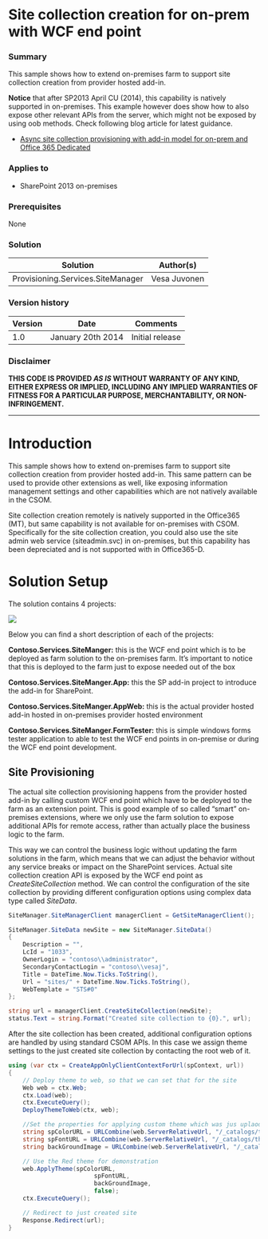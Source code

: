 # Site collection creation for on-prem with WCF end point #

### Summary ###
This sample shows how to extend on-premises farm to support site collection creation from provider hosted add-in.

**Notice** that after SP2013 April CU (2014), this capability is natively supported in on-premises. This example however does show how to also expose other relevant APIs from the server, which might not be exposed by using oob methods. Check following blog article for latest guidance.

- [Async site collection provisioning with add-in model for on-prem and Office 365 Dedicated](http://blogs.msdn.com/b/vesku/archive/2014/08/29/async-site-collection-provisioning-with-app-model-for-on-prem-and-office-365-dedicated.aspx)
 

### Applies to ###
-  SharePoint 2013 on-premises


### Prerequisites ###
None

### Solution ###
Solution | Author(s)
---------|----------
Provisioning.Services.SiteManager | Vesa Juvonen

### Version history ###
Version  | Date | Comments
---------| -----| --------
1.0  | January 20th 2014 | Initial release

### Disclaimer ###
**THIS CODE IS PROVIDED *AS IS* WITHOUT WARRANTY OF ANY KIND, EITHER EXPRESS OR IMPLIED, INCLUDING ANY IMPLIED WARRANTIES OF FITNESS FOR A PARTICULAR PURPOSE, MERCHANTABILITY, OR NON-INFRINGEMENT.**


----------

# Introduction #
This sample shows how to extend on-premises farm to support site collection creation from provider hosted add-in. This same pattern can be used to provide other extensions as well, like exposing information management settings and other capabilities which are not natively available in the CSOM. 

Site collection creation remotely is natively supported in the Office365 (MT), but same capability is not available for on-premises with CSOM. Specifically for the site collection creation, you could also use the site admin web service (siteadmin.svc) in on-premises, but this capability has been depreciated and is not supported with in Office365-D.

# Solution Setup #
The solution contains 4 projects:

![](http://i.imgur.com/I2lIMRf.png)

Below you can find a short description of each of the projects:

**Contoso.Services.SiteManger:** this is the WCF end point which is to be deployed as farm solution to the on-premises farm. It’s important to notice that this is deployed to the farm just to expose needed out of the box 

**Contoso.Services.SiteManger.App:** this the SP add-in project to introduce the add-in for SharePoint.

**Contoso.Services.SiteManger.AppWeb:** this is the actual provider hosted add-in hosted in on-premises provider hosted environment

**Contoso.Services.SiteManger.FormTester:** this is simple windows forms tester application to able to test the WCF end points in on-premise or during the WCF end point development. 


## Site Provisioning #
The actual site collection provisioning happens from the provider hosted add-in by calling custom WCF end point which have to be deployed to the farm as an extension point. This is good example of so called “smart” on-premises extensions, where we only use the farm solution to expose additional APIs for remote access, rather than actually place the business logic to the farm.

This way we can control the business logic without updating the farm solutions in the farm, which means that we can adjust the behavior without any service breaks or impact on the SharePoint services. Actual site collection creation API is exposed by the WCF end point as *CreateSiteCollection* method. We can control the configuration of the site collection by providing different configuration options using complex data type called *SiteData*.


```C#
SiteManager.SiteManagerClient managerClient = GetSiteManagerClient();

SiteManager.SiteData newSite = new SiteManager.SiteData()
{
    Description = "",
    LcId = "1033",
    OwnerLogin = "contoso\\administrator",
    SecondaryContactLogin = "contoso\\vesaj",
    Title = DateTime.Now.Ticks.ToString(),
    Url = "sites/" + DateTime.Now.Ticks.ToString(),
    WebTemplate = "STS#0"
};

string url = managerClient.CreateSiteCollection(newSite);
status.Text = string.Format("Created site collection to {0}.", url);
```

After the site collection has been created, additional configuration options are handled by using standard CSOM APIs. In this case we assign theme settings to the just created site collection by contacting the root web of it.

```C#
using (var ctx = CreateAppOnlyClientContextForUrl(spContext, url))
{
    // Deploy theme to web, so that we can set that for the site
    Web web = ctx.Web;
    ctx.Load(web);
    ctx.ExecuteQuery();
    DeployThemeToWeb(ctx, web);

    //Set the properties for applying custom theme which was jus uplaoded
    string spColorURL = URLCombine(web.ServerRelativeUrl, "/_catalogs/theme/15/contoso.spcolor");
    string spFontURL = URLCombine(web.ServerRelativeUrl, "/_catalogs/theme/15/contoso.spfont");
    string backGroundImage = URLCombine(web.ServerRelativeUrl, "/_catalogs/theme/15/contosobg.jpg");

    // Use the Red theme for demonstration
    web.ApplyTheme(spColorURL,
                        spFontURL,
                        backGroundImage,
                        false);
    ctx.ExecuteQuery();

    // Redirect to just created site
    Response.Redirect(url);
}

```
